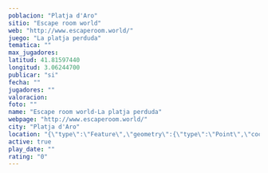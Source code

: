 ```yaml
---
poblacion: "Platja d'Aro"
sitio: "Escape room world"
web: "http://www.escaperoom.world/"
juego: "La platja perduda"
tematica: ""
max_jugadores: 
latitud: 41.81597440
longitud: 3.06244700
publicar: "si"
fecha: ""
jugadores: ""
valoracion: 
foto: ""
name: "Escape room world-La platja perduda"
webpage: "http://www.escaperoom.world/"
city: "Platja d'Aro"
location: "{\"type\":\"Feature\",\"geometry\":{\"type\":\"Point\",\"coordinates\":[41.8159744,3.062447]}}"
active: true
play_date: ""
rating: "0"
---
```

